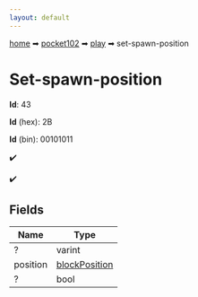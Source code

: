 ```yaml
---
layout: default
---
```


[home](/) ➡ [pocket102](/protocol/pocket102) ➡ [play](/protocol/pocket102/play) ➡ set-spawn-position

# Set-spawn-position

**Id**: 43

**Id** (hex): 2B

**Id** (bin): 00101011

✔️

✔️

## Fields

Name | Type
---|---
? | varint
position | [blockPosition](/protocol/pocket102/types/block-position)
? | bool

